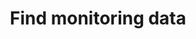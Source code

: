 ---
layout: collection
title: Find monitoring data
description: Opening paragraph needed to explain section of the department and what the services do
related:
  items:
    - text: Prototype
      description: |
        Username: `find`
        Password: `bat`
      href: 
pagination:
  data: collections.find-monitoring-data
  reverse: true
  size: 50
permalink: "find-monitoring-data/{% if pagination.pageNumber > 0 %}page/{{ pagination.pageNumber + 1 }}{% endif %}/"
---
